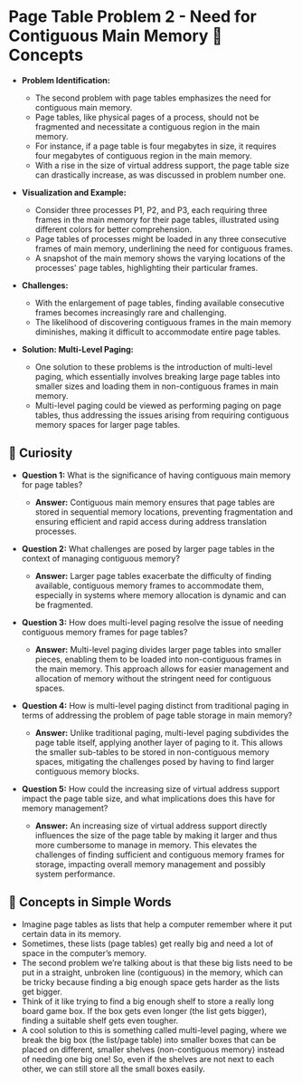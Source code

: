 # Page Table Problem 2 - Need for Contiguous Main Memory  📘 Concepts
- **Problem Identification:**
  - The second problem with page tables emphasizes the need for contiguous main memory.
  - Page tables, like physical pages of a process, should not be fragmented and necessitate a contiguous region in the main memory.
  - For instance, if a page table is four megabytes in size, it requires four megabytes of contiguous region in the main memory.
  - With a rise in the size of virtual address support, the page table size can drastically increase, as was discussed in problem number one.

- **Visualization and Example:**
  - Consider three processes P1, P2, and P3, each requiring three frames in the main memory for their page tables, illustrated using different colors for better comprehension.
  - Page tables of processes might be loaded in any three consecutive frames of main memory, underlining the need for contiguous frames.
  - A snapshot of the main memory shows the varying locations of the processes' page tables, highlighting their particular frames.

- **Challenges:**
  - With the enlargement of page tables, finding available consecutive frames becomes increasingly rare and challenging.
  - The likelihood of discovering contiguous frames in the main memory diminishes, making it difficult to accommodate entire page tables.

- **Solution: Multi-Level Paging:**
  - One solution to these problems is the introduction of multi-level paging, which essentially involves breaking large page tables into smaller sizes and loading them in non-contiguous frames in main memory.
  - Multi-level paging could be viewed as performing paging on page tables, thus addressing the issues arising from requiring contiguous memory spaces for larger page tables.

## 🧠 Curiosity
- **Question 1:** What is the significance of having contiguous main memory for page tables?
  - **Answer:** Contiguous main memory ensures that page tables are stored in sequential memory locations, preventing fragmentation and ensuring efficient and rapid access during address translation processes.

- **Question 2:** What challenges are posed by larger page tables in the context of managing contiguous memory?
  - **Answer:** Larger page tables exacerbate the difficulty of finding available, contiguous memory frames to accommodate them, especially in systems where memory allocation is dynamic and can be fragmented.

- **Question 3:** How does multi-level paging resolve the issue of needing contiguous memory frames for page tables?
  - **Answer:** Multi-level paging divides larger page tables into smaller pieces, enabling them to be loaded into non-contiguous frames in the main memory. This approach allows for easier management and allocation of memory without the stringent need for contiguous spaces.

- **Question 4:** How is multi-level paging distinct from traditional paging in terms of addressing the problem of page table storage in main memory?
  - **Answer:** Unlike traditional paging, multi-level paging subdivides the page table itself, applying another layer of paging to it. This allows the smaller sub-tables to be stored in non-contiguous memory spaces, mitigating the challenges posed by having to find larger contiguous memory blocks.

- **Question 5:** How could the increasing size of virtual address support impact the page table size, and what implications does this have for memory management?
  - **Answer:** An increasing size of virtual address support directly influences the size of the page table by making it larger and thus more cumbersome to manage in memory. This elevates the challenges of finding sufficient and contiguous memory frames for storage, impacting overall memory management and possibly system performance.

## 🎯 Concepts in Simple Words
- Imagine page tables as lists that help a computer remember where it put certain data in its memory.
- Sometimes, these lists (page tables) get really big and need a lot of space in the computer’s memory.
- The second problem we’re talking about is that these big lists need to be put in a straight, unbroken line (contiguous) in the memory, which can be tricky because finding a big enough space gets harder as the lists get bigger.
- Think of it like trying to find a big enough shelf to store a really long board game box. If the box gets even longer (the list gets bigger), finding a suitable shelf gets even tougher.
- A cool solution to this is something called multi-level paging, where we break the big box (the list/page table) into smaller boxes that can be placed on different, smaller shelves (non-contiguous memory) instead of needing one big one! So, even if the shelves are not next to each other, we can still store all the small boxes easily.
